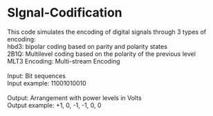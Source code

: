 # SIgnal-Codification<br>
This code simulates the encoding of digital signals through 3 types of encoding:<br>
hbd3: bipolar coding based on parity and polarity states<br>
2B1Q: Multilevel coding based on the polarity of the previous level<br>
MLT3 Encoding: Multi-stream Encoding<br>
<br>
Input: Bit sequences<br>
Input example: 11001010010<br>
<br>
Output: Arrangement with power levels in Volts<br>
Output example: +1, 0, -1, -1, 0, 0
